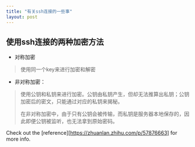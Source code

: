 ```yaml
---
title: "有关ssh连接的一些事"
layout: post
---
```


## 使用ssh连接的两种加密方法
* 对称加密

> 使用同一个key来进行加密和解密

* 非对称加密：

> 使用公钥和私钥来进行加密。公钥由私钥产生，但却无法推算出私钥；公钥加密后的密文，只能通过对应的私钥来揭秘。
>
> 在非对称加密中，由于只有公钥会被传输，而私钥是服务器本地保存的，因此即便公钥被监听，也无法拿到原始密码。


Check out the [reference][https://zhuanlan.zhihu.com/p/57876663] for more info.

[reference]: https://zhuanlan.zhihu.com/p/57876663
